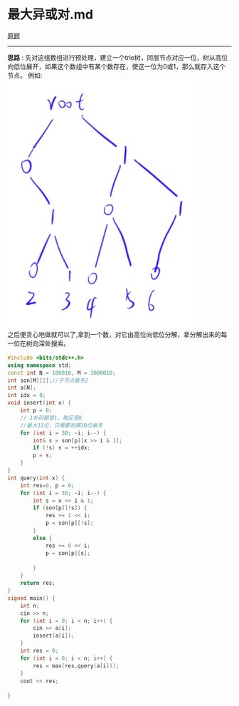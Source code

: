 # 最大异或对.md
[原题](https://www.acwing.com/problem/content/description/145/)

---
**思路** : 先对这组数组进行预处理，建立一个trie树，同层节点对应一位，树从高位向低位展开，如果这个数组中有某个数存在，使这一位为0或1，那么就存入这个节点。
例如:
![图 1](../../images/3b335006a68f5985dd1971f643d6f42ba293b1e99ea9443bc7d387d132ddb18c.png)  
之后便贪心地做就可以了,拿到一个数，对它由高位向低位分解，拿分解出来的每一位在树向深处搜索。

```cpp
#include <bits/stdc++.h>
using namespace std;
const int N = 100010, M = 3000010;
int son[M][2];//子节点最多2
int a[N];
int idx = 0;
void insert(int x) {
	int p = 0;
    //-1补码都是1，取反变0
    //最大31位，只需要右移30位最多
	for (int i = 30; ~i; i--) {
		int& s = son[p][x >> i & 1];
		if (!s) s = ++idx;
		p = s;
	}
}
int query(int x) {
	int res=0, p = 0;
	for (int i = 30; ~i; i--) {
		int s = x >> i & 1;
		if (son[p][!s]) {
			res += 1 << i;
			p = son[p][!s];
		}
		else {
			res += 0 << i;
			p = son[p][s];
		
		}
	}
	return res;
}
signed main() {
	int n;
	cin >> n;
	for (int i = 0; i < n; i++) {
		cin >> a[i];
		insert(a[i]);
	}
	int res = 0;
	for (int i = 0; i < n; i++) {
		res = max(res,query(a[i])); 
	}
	cout << res;

}
```
